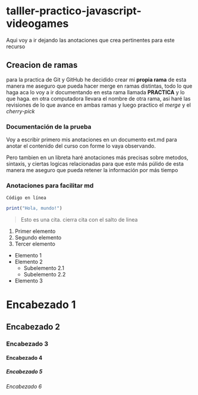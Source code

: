 # talller-practico-javascript-videogames
Aqui voy a ir dejando las anotaciones que crea pertinentes para este recurso

## Creacion de ramas 
para la practica de Git y GitHub he decidido crear mi **propia rama** de esta manera me aseguro que pueda hacer merge en ramas distintas, todo lo que haga aca lo voy a ir documentando en esta rama llamada **PRACTICA** y lo que haga.
en otra computadora llevara el nombre de otra rama, asi haré las revisiones de lo que avance en ambas ramas y luego practico el *merge* y el *cherry-pick*

### Documentación de la prueba 
Voy a escribir primero mis anotaciones en un documento ext.md para anotar el contenido del curso con forme lo vaya observando. 

Pero tambien en un libreta haré anotaciones más precisas sobre metodos, sintaxis, y ciertas logicas relacionadas para que este más púlido de esta manera me aseguro que pueda retener la información por más tiempo

### Anotaciones para facilitar md
<!-- codigo de una linea usa una sola comilla francesa -->
`Código en línea`
<!-- bloque de codigo -->
```JavaScript
print("Hola, mundo!")
```
<!-- citas textuales -->
>Esto es una cita.
cierra cita con el salto de linea 

<!-- LS -->
1. Primer elemento
2. Segundo elemento
3. Tercer elemento

<!-- UL -->
- Elemento 1
- Elemento 2
  - Subelemento 2.1
  - Subelemento 2.2
- Elemento 3
<!-- MD -->
# Encabezado 1
## Encabezado 2
### Encabezado 3
#### Encabezado 4
##### Encabezado 5
###### Encabezado 6
